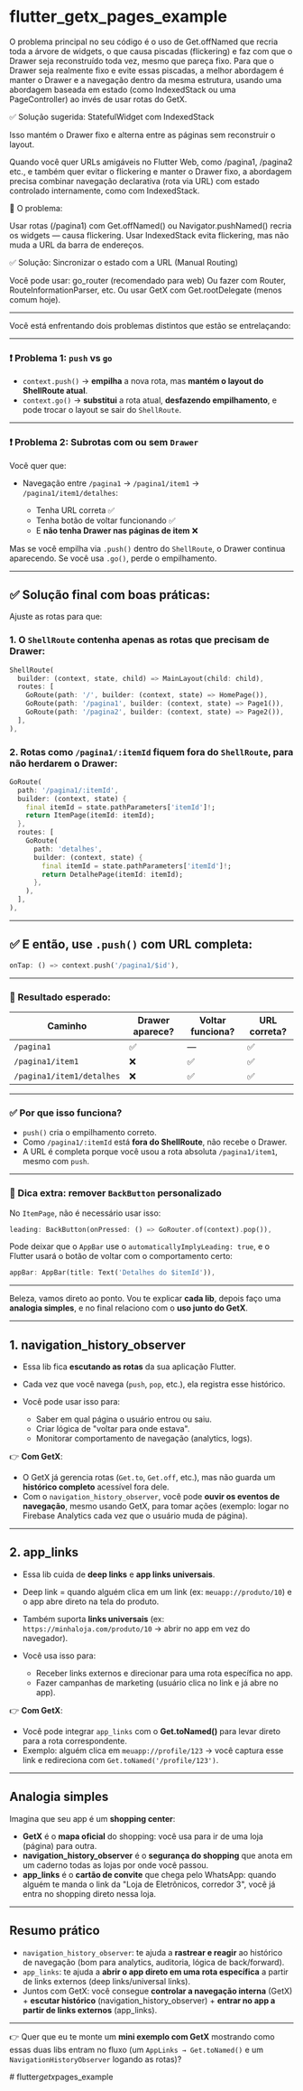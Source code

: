 # flutter_getx_pages_example

O problema principal no seu código é o uso de Get.offNamed que recria toda a árvore de widgets, o que causa piscadas (flickering) e faz com que o Drawer seja reconstruído toda vez, mesmo que pareça fixo. Para que o Drawer seja realmente fixo e evite essas piscadas, a melhor abordagem é manter o Drawer e a navegação dentro da mesma estrutura, usando uma abordagem baseada em estado (como IndexedStack ou uma PageController) ao invés de usar rotas do GetX.

✅ Solução sugerida: StatefulWidget com IndexedStack

Isso mantém o Drawer fixo e alterna entre as páginas sem reconstruir o layout.

Quando você quer URLs amigáveis no Flutter Web, como /pagina1, /pagina2 etc., e também quer evitar o flickering e manter o Drawer fixo, a abordagem precisa combinar navegação declarativa (rota via URL) com estado controlado internamente, como com IndexedStack.

🧠 O problema:

Usar rotas (/pagina1) com Get.offNamed() ou Navigator.pushNamed() recria os widgets — causa flickering.
Usar IndexedStack evita flickering, mas não muda a URL da barra de endereços.

✅ Solução: Sincronizar o estado com a URL (Manual Routing)

Você pode usar:
go_router (recomendado para web)
Ou fazer com Router, RouteInformationParser, etc.
Ou usar GetX com Get.rootDelegate (menos comum hoje).

----


Você está enfrentando dois problemas distintos que estão se entrelaçando:

---

### ❗ Problema 1: `push` vs `go`

* `context.push()` → **empilha** a nova rota, mas **mantém o layout do ShellRoute atual**.
* `context.go()` → **substitui** a rota atual, **desfazendo empilhamento**, e pode trocar o layout se sair do `ShellRoute`.

---

### ❗ Problema 2: Subrotas com ou sem `Drawer`

Você quer que:

* Navegação entre `/pagina1` → `/pagina1/item1` → `/pagina1/item1/detalhes`:

  * Tenha URL correta ✅
  * Tenha botão de voltar funcionando ✅
  * E **não tenha Drawer nas páginas de item** ❌

Mas se você empilha via `.push()` dentro do `ShellRoute`, o Drawer continua aparecendo.
Se você usa `.go()`, perde o empilhamento.

---

## ✅ Solução final com **boas práticas**:

Ajuste as rotas para que:

### 1. O `ShellRoute` contenha **apenas as rotas que precisam de Drawer**:

```dart
ShellRoute(
  builder: (context, state, child) => MainLayout(child: child),
  routes: [
    GoRoute(path: '/', builder: (context, state) => HomePage()),
    GoRoute(path: '/pagina1', builder: (context, state) => Page1()),
    GoRoute(path: '/pagina2', builder: (context, state) => Page2()),
  ],
),
```

### 2. Rotas como `/pagina1/:itemId` fiquem **fora** do `ShellRoute`, para não herdarem o Drawer:

```dart
GoRoute(
  path: '/pagina1/:itemId',
  builder: (context, state) {
    final itemId = state.pathParameters['itemId']!;
    return ItemPage(itemId: itemId);
  },
  routes: [
    GoRoute(
      path: 'detalhes',
      builder: (context, state) {
        final itemId = state.pathParameters['itemId']!;
        return DetalhePage(itemId: itemId);
      },
    ),
  ],
),
```

---

## ✅ E então, use `.push()` com URL completa:

```dart
onTap: () => context.push('/pagina1/$id'),
```

---

### 🔁 Resultado esperado:

| Caminho                   | Drawer aparece? | Voltar funciona? | URL correta? |
| ------------------------- | --------------- | ---------------- | ------------ |
| `/pagina1`                | ✅               | —                | ✅            |
| `/pagina1/item1`          | ❌               | ✅                | ✅            |
| `/pagina1/item1/detalhes` | ❌               | ✅                | ✅            |

---

### ✅ Por que isso funciona?

* `push()` cria o empilhamento correto.
* Como `/pagina1/:itemId` está **fora do ShellRoute**, não recebe o Drawer.
* A URL é completa porque você usou a rota absoluta `/pagina1/item1`, mesmo com `push`.

---

### 🔧 Dica extra: remover `BackButton` personalizado

No `ItemPage`, não é necessário usar isso:

```dart
leading: BackButton(onPressed: () => GoRouter.of(context).pop()),
```

Pode deixar que o `AppBar` use o `automaticallyImplyLeading: true`, e o Flutter usará o botão de voltar com o comportamento certo:

```dart
appBar: AppBar(title: Text('Detalhes do $itemId')),
```

---



Beleza, vamos direto ao ponto. Vou te explicar **cada lib**, depois faço uma **analogia simples**, e no final relaciono com o **uso junto do GetX**.

---

## 1. **navigation\_history\_observer**

* Essa lib fica **escutando as rotas** da sua aplicação Flutter.
* Cada vez que você navega (`push`, `pop`, etc.), ela registra esse histórico.
* Você pode usar isso para:

  * Saber em qual página o usuário entrou ou saiu.
  * Criar lógica de "voltar para onde estava".
  * Monitorar comportamento de navegação (analytics, logs).

👉 **Com GetX**:

* O GetX já gerencia rotas (`Get.to`, `Get.off`, etc.), mas não guarda um **histórico completo** acessível fora dele.
* Com o `navigation_history_observer`, você pode **ouvir os eventos de navegação**, mesmo usando GetX, para tomar ações (exemplo: logar no Firebase Analytics cada vez que o usuário muda de página).

---

## 2. **app\_links**

* Essa lib cuida de **deep links** e **app links universais**.
* Deep link = quando alguém clica em um link (ex: `meuapp://produto/10`) e o app abre direto na tela do produto.
* Também suporta **links universais** (ex: `https://minhaloja.com/produto/10` → abrir no app em vez do navegador).
* Você usa isso para:

  * Receber links externos e direcionar para uma rota específica no app.
  * Fazer campanhas de marketing (usuário clica no link e já abre no app).

👉 **Com GetX**:

* Você pode integrar `app_links` com o **Get.toNamed()** para levar direto para a rota correspondente.
* Exemplo: alguém clica em `meuapp://profile/123` → você captura esse link e redireciona com `Get.toNamed('/profile/123')`.

---

## **Analogia simples**

Imagina que seu app é um **shopping center**:

* **GetX** é o **mapa oficial** do shopping: você usa para ir de uma loja (página) para outra.
* **navigation\_history\_observer** é o **segurança do shopping** que anota em um caderno todas as lojas por onde você passou.
* **app\_links** é o **cartão de convite** que chega pelo WhatsApp: quando alguém te manda o link da "Loja de Eletrônicos, corredor 3", você já entra no shopping direto nessa loja.

---

## **Resumo prático**

* `navigation_history_observer`: te ajuda a **rastrear e reagir** ao histórico de navegação (bom para analytics, auditoria, lógica de back/forward).
* `app_links`: te ajuda a **abrir o app direto em uma rota específica** a partir de links externos (deep links/universal links).
* Juntos com GetX: você consegue **controlar a navegação interna** (GetX) + **escutar histórico** (navigation\_history\_observer) + **entrar no app a partir de links externos** (app\_links).

---

👉 Quer que eu te monte um **mini exemplo com GetX** mostrando como essas duas libs entram no fluxo (um `AppLinks → Get.toNamed()` e um `NavigationHistoryObserver` logando as rotas)?

#   f l u t t e r _ g e t x _ p a g e s _ e x a m p l e  
 